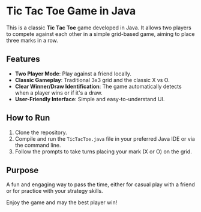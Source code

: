 # Tic Tac Toe Game in Java

This is a classic **Tic Tac Toe** game developed in Java. It allows two players to compete against each other in a simple grid-based game, aiming to place three marks in a row.

## Features
- **Two Player Mode**: Play against a friend locally.
- **Classic Gameplay**: Traditional 3x3 grid and the classic X vs O.
- **Clear Winner/Draw Identification**: The game automatically detects when a player wins or if it's a draw.
- **User-Friendly Interface**: Simple and easy-to-understand UI.

## How to Run
1. Clone the repository.
2. Compile and run the `TicTacToe.java` file in your preferred Java IDE or via the command line.
3. Follow the prompts to take turns placing your mark (X or O) on the grid.

## Purpose
A fun and engaging way to pass the time, either for casual play with a friend or for practice with your strategy skills.

Enjoy the game and may the best player win!
